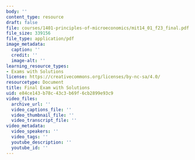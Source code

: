 ```yaml
---
body: ''
content_type: resource
draft: false
file: courses/1401-principles-of-microeconomics/mit14_01_f23_final.pdf
file_size: 339156
file_type: application/pdf
image_metadata:
  caption: ''
  credit: ''
  image-alt: ''
learning_resource_types:
- Exams with Solutions
license: https://creativecommons.org/licenses/by-nc-sa/4.0/
resourcetype: Document
title: Final Exam with Solutions
uid: e84ce143-b78c-43c3-b69f-6cb2899e93c9
video_files:
  archive_url: ''
  video_captions_file: ''
  video_thumbnail_file: ''
  video_transcript_file: ''
video_metadata:
  video_speakers: ''
  video_tags: ''
  youtube_description: ''
  youtube_id: ''
---
```


